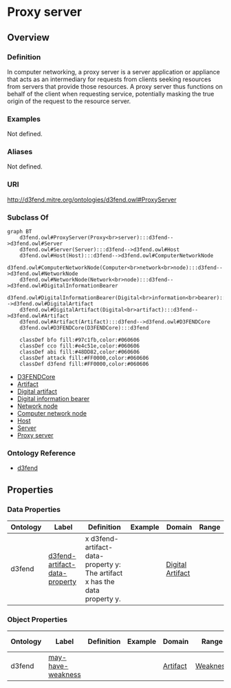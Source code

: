 # Proxy server

## Overview

### Definition
In computer networking, a proxy server is a server application or appliance that acts as an intermediary for requests from clients seeking resources from servers that provide those resources. A proxy server thus functions on behalf of the client when requesting service, potentially masking the true origin of the request to the resource server.

### Examples
Not defined.

### Aliases
Not defined.

### URI
http://d3fend.mitre.org/ontologies/d3fend.owl#ProxyServer

### Subclass Of
```mermaid
graph BT
    d3fend.owl#ProxyServer(Proxy<br>server):::d3fend-->d3fend.owl#Server
    d3fend.owl#Server(Server):::d3fend-->d3fend.owl#Host
    d3fend.owl#Host(Host):::d3fend-->d3fend.owl#ComputerNetworkNode
    d3fend.owl#ComputerNetworkNode(Computer<br>network<br>node):::d3fend-->d3fend.owl#NetworkNode
    d3fend.owl#NetworkNode(Network<br>node):::d3fend-->d3fend.owl#DigitalInformationBearer
    d3fend.owl#DigitalInformationBearer(Digital<br>information<br>bearer):::d3fend-->d3fend.owl#DigitalArtifact
    d3fend.owl#DigitalArtifact(Digital<br>artifact):::d3fend-->d3fend.owl#Artifact
    d3fend.owl#Artifact(Artifact):::d3fend-->d3fend.owl#D3FENDCore
    d3fend.owl#D3FENDCore(D3FENDCore):::d3fend
    
    classDef bfo fill:#97c1fb,color:#060606
    classDef cco fill:#e4c51e,color:#060606
    classDef abi fill:#48DD82,color:#060606
    classDef attack fill:#FF0000,color:#060606
    classDef d3fend fill:#FF0000,color:#060606
```

- [D3FENDCore](/docs/ontology/reference/model/D3FENDCore/D3FENDCore.md)
- [Artifact](/docs/ontology/reference/model/D3FENDCore/Artifact/Artifact.md)
- [Digital artifact](/docs/ontology/reference/model/D3FENDCore/Artifact/Digital%20artifact/Digital%20artifact.md)
- [Digital information bearer](/docs/ontology/reference/model/D3FENDCore/Artifact/Digital%20artifact/Digital%20information%20bearer/Digital%20information%20bearer.md)
- [Network node](/docs/ontology/reference/model/D3FENDCore/Artifact/Digital%20artifact/Digital%20information%20bearer/Network%20node/Network%20node.md)
- [Computer network node](/docs/ontology/reference/model/D3FENDCore/Artifact/Digital%20artifact/Digital%20information%20bearer/Network%20node/Computer%20network%20node/Computer%20network%20node.md)
- [Host](/docs/ontology/reference/model/D3FENDCore/Artifact/Digital%20artifact/Digital%20information%20bearer/Network%20node/Computer%20network%20node/Host/Host.md)
- [Server](/docs/ontology/reference/model/D3FENDCore/Artifact/Digital%20artifact/Digital%20information%20bearer/Network%20node/Computer%20network%20node/Host/Server/Server.md)
- [Proxy server](/docs/ontology/reference/model/D3FENDCore/Artifact/Digital%20artifact/Digital%20information%20bearer/Network%20node/Computer%20network%20node/Host/Server/Proxy%20server/Proxy%20server.md)


### Ontology Reference
- [d3fend](http://d3fend.mitre.org/ontologies/d3fend.owl#)

## Properties
### Data Properties
| Ontology | Label | Definition | Example | Domain | Range |
|----------|-------|------------|---------|--------|-------|
| d3fend | [d3fend-artifact-data-property](http://d3fend.mitre.org/ontologies/d3fend.owl#d3fend-artifact-data-property) | x d3fend-artifact-data-property y: The artifact x has the data property y. |  | [Digital Artifact](/docs/ontology/reference/model/D3FENDCore/Artifact/Digital%20artifact/Digital%20artifact.md) | []() |

### Object Properties
| Ontology | Label | Definition | Example | Domain | Range | Inverse Of |
|----------|-------|------------|---------|--------|-------|------------|
| d3fend | [may-have-weakness](http://d3fend.mitre.org/ontologies/d3fend.owl#may-have-weakness) |  |  | [Artifact](/docs/ontology/reference/model/D3FENDCore/Artifact/Artifact.md) | [Weakness](/docs/ontology/reference/model/D3FENDCore/Weakness/Weakness.md) | []() |

